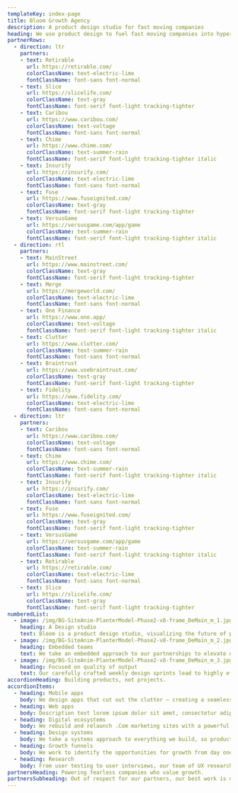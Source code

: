 ```yaml
---
templateKey: index-page
title: Bloom Growth Agency
description: A product design studio for fast moving companies
heading: We use product design to fuel fast moving companies into hypergrowth.
partnerRows:
  - direction: ltr
    partners:
    - text: Retirable
      url: https://retirable.com/
      colorClassName: text-electric-lime
      fontClassName: font-sans font-normal
    - text: Slice
      url: https://slicelife.com/
      colorClassName: text-gray
      fontClassName: font-serif font-light tracking-tighter
    - text: Caribou
      url: https://www.caribou.com/
      colorClassName: text-voltage
      fontClassName: font-sans font-normal
    - text: Chime
      url: https://www.chime.com/
      colorClassName: text-summer-rain
      fontClassName: font-serif font-light tracking-tighter italic
    - text: Insurify
      url: https://insurify.com/
      colorClassName: text-electric-lime
      fontClassName: font-sans font-normal
    - text: Fuse
      url: https://www.fuseignited.com/
      colorClassName: text-gray
      fontClassName: font-serif font-light tracking-tighter
    - text: VersusGame
      url: https://versusgame.com/app/game
      colorClassName: text-summer-rain
      fontClassName: font-serif font-light tracking-tighter italic
  - direction: rtl
    partners:
    - text: MainStreet
      url: https://www.mainstreet.com/
      colorClassName: text-gray
      fontClassName: font-serif font-light tracking-tighter
    - text: Merge
      url: https://mergeworld.com/
      colorClassName: text-electric-lime
      fontClassName: font-sans font-normal
    - text: One Finance
      url: https://www.one.app/
      colorClassName: text-voltage
      fontClassName: font-serif font-light tracking-tighter italic
    - text: Clutter
      url: https://www.clutter.com/
      colorClassName: text-summer-rain
      fontClassName: font-sans font-normal
    - text: Braintrust
      url: https://www.usebraintrust.com/
      colorClassName: text-gray
      fontClassName: font-serif font-light tracking-tighter
    - text: Fidelity
      url: https://www.fidelity.com/
      colorClassName: text-electric-lime
      fontClassName: font-sans font-normal
  - direction: ltr
    partners:
    - text: Caribou
      url: https://www.caribou.com/
      colorClassName: text-voltage
      fontClassName: font-sans font-normal
    - text: Chime
      url: https://www.chime.com/
      colorClassName: text-summer-rain
      fontClassName: font-serif font-light tracking-tighter italic
    - text: Insurify
      url: https://insurify.com/
      colorClassName: text-electric-lime
      fontClassName: font-sans font-normal
    - text: Fuse
      url: https://www.fuseignited.com/
      colorClassName: text-gray
      fontClassName: font-serif font-light tracking-tighter
    - text: VersusGame
      url: https://versusgame.com/app/game
      colorClassName: text-summer-rain
      fontClassName: font-serif font-light tracking-tighter italic
    - text: Retirable
      url: https://retirable.com/
      colorClassName: text-electric-lime
      fontClassName: font-sans font-normal
    - text: Slice
      url: https://slicelife.com/
      colorClassName: text-gray
      fontClassName: font-serif font-light tracking-tighter
numberedList:
  - image: /img/BG-SiteAnim-PlanterModel-Phase2-v8-frame_DeMain_m_1.jpg
    heading: A Design studio
    text: Bloom is a product design studio, visualizing the future of products and digital ecosystems.
  - image: /img/BG-SiteAnim-PlanterModel-Phase2-v8-frame_DeMain_m_2.jpg
    heading: Embedded teams
    text: We take an embedded approach to our partnerships to elevate design and product maturity.
  - image: /img/BG-SiteAnim-PlanterModel-Phase2-v8-frame_DeMain_m_3.jpg
    heading: Focused on quality of output
    text: Our carefully crafted weekly design sprints lead to highly effective output.
accordionHeading: Building products, not projects.
accordionItems:
  - heading: Mobile apps
    body: We design apps that cut out the clutter – creating a seamless brand experience, ensuring efficiency and learnability within your product.
  - heading: Web apps
    body: Description text lorem ipsum dolor sit amet, consectetur adipiscing elit. At vulputate phasellus scelerisque adipiscing.
  - heading: Digital ecosystems
    body: We rebuild and relaunch .Com marketing sites with a powerful brand presence geared towards customer interest, engagement, and conversion.
  - heading: Design systems
    body: We take a systems approach to everything we build, so products and .coms can shift at scale, quickly and easily for design teams as they need it.
  - heading: Growth funnels
    body: We work to identify the opportunities for growth from day one – as beginning from your .com and carrying throughout your entire product.
  - heading: Research
    body: From user testing to user interviews, our team of UX researchers uncover every need in your customer base, then employ those insights to enhance the design.
partnersHeading: Powering fearless companies who value growth.
partnersSubheading: Out of respect for our partners, our best work is under NDA. If you’d like to dive in, we’d be happy to chat.
---
```

